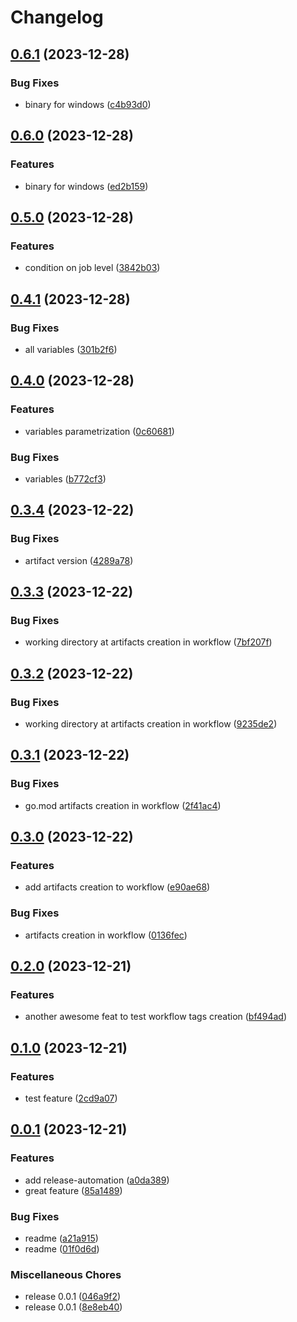# Changelog

## [0.6.1](https://github.com/tomaszbarwicki/testing/compare/v0.6.0...v0.6.1) (2023-12-28)


### Bug Fixes

* binary for windows ([c4b93d0](https://github.com/tomaszbarwicki/testing/commit/c4b93d05949226b2881bf198f92a06f06eabf1ee))

## [0.6.0](https://github.com/tomaszbarwicki/testing/compare/v0.5.0...v0.6.0) (2023-12-28)


### Features

* binary for windows ([ed2b159](https://github.com/tomaszbarwicki/testing/commit/ed2b159361d7e4602398eefbac5800d948cb75b5))

## [0.5.0](https://github.com/tomaszbarwicki/testing/compare/v0.4.1...v0.5.0) (2023-12-28)


### Features

* condition on job level ([3842b03](https://github.com/tomaszbarwicki/testing/commit/3842b031fbff14638ab6370c3b3de3c79cba13e9))

## [0.4.1](https://github.com/tomaszbarwicki/testing/compare/v0.4.0...v0.4.1) (2023-12-28)


### Bug Fixes

* all variables ([301b2f6](https://github.com/tomaszbarwicki/testing/commit/301b2f6a6b017c00b81b85ca20d161cefb828e07))

## [0.4.0](https://github.com/tomaszbarwicki/testing/compare/v0.3.4...v0.4.0) (2023-12-28)


### Features

* variables parametrization ([0c60681](https://github.com/tomaszbarwicki/testing/commit/0c60681a9e720407d932b5052746dd54af11696f))


### Bug Fixes

* variables ([b772cf3](https://github.com/tomaszbarwicki/testing/commit/b772cf399190fcc186a34b29e8db0fdfffdeaa0e))

## [0.3.4](https://github.com/tomaszbarwicki/testing/compare/v0.3.3...v0.3.4) (2023-12-22)


### Bug Fixes

* artifact version ([4289a78](https://github.com/tomaszbarwicki/testing/commit/4289a78bfd4e5e94ca0f6a3df0ed9ca7ce9967d7))

## [0.3.3](https://github.com/tomaszbarwicki/testing/compare/v0.3.2...v0.3.3) (2023-12-22)


### Bug Fixes

* working directory at artifacts creation in workflow ([7bf207f](https://github.com/tomaszbarwicki/testing/commit/7bf207f013f4fad8b4a63a28ae104932d36705b9))

## [0.3.2](https://github.com/tomaszbarwicki/testing/compare/v0.3.1...v0.3.2) (2023-12-22)


### Bug Fixes

* working directory at artifacts creation in workflow ([9235de2](https://github.com/tomaszbarwicki/testing/commit/9235de2fcf1e5ed87cc6a98e10abfea64f7ab498))

## [0.3.1](https://github.com/tomaszbarwicki/testing/compare/v0.3.0...v0.3.1) (2023-12-22)


### Bug Fixes

* go.mod artifacts creation in workflow ([2f41ac4](https://github.com/tomaszbarwicki/testing/commit/2f41ac4fdc4ad7f05b5eedd6e2fcefdae230cbe0))

## [0.3.0](https://github.com/tomaszbarwicki/testing/compare/v0.2.0...v0.3.0) (2023-12-22)


### Features

* add artifacts creation to workflow ([e90ae68](https://github.com/tomaszbarwicki/testing/commit/e90ae68245deb5d745189c17ff0721f0a47d8999))


### Bug Fixes

* artifacts creation in workflow ([0136fec](https://github.com/tomaszbarwicki/testing/commit/0136feccfba5a8703a6cfc49a1dde525811292c4))

## [0.2.0](https://github.com/tomaszbarwicki/testing/compare/v0.1.0...v0.2.0) (2023-12-21)


### Features

* another awesome feat to test workflow tags creation ([bf494ad](https://github.com/tomaszbarwicki/testing/commit/bf494ad49b975e3ebcb03f250ffedd8c8a31287b))

## [0.1.0](https://github.com/tomaszbarwicki/testing/compare/v0.0.1...v0.1.0) (2023-12-21)


### Features

* test feature ([2cd9a07](https://github.com/tomaszbarwicki/testing/commit/2cd9a07f602a8acd4e03aedf07e273bb166ea334))

## [0.0.1](https://github.com/tomaszbarwicki/testing/compare/v0.0.1...v0.0.1) (2023-12-21)


### Features

* add release-automation ([a0da389](https://github.com/tomaszbarwicki/testing/commit/a0da3897ef047c514f04276949a3388f383a3c6d))
* great feature ([85a1489](https://github.com/tomaszbarwicki/testing/commit/85a148902872380cbb51d27af1c86c6f42924fd2))


### Bug Fixes

* readme ([a21a915](https://github.com/tomaszbarwicki/testing/commit/a21a91561a3ec1e5f7527b7e8817e7d4528f1288))
* readme ([01f0d6d](https://github.com/tomaszbarwicki/testing/commit/01f0d6dc4f13d98185f3ebfa1c9e75e10218cf61))


### Miscellaneous Chores

* release 0.0.1 ([046a9f2](https://github.com/tomaszbarwicki/testing/commit/046a9f232939c2fcff1e06dcb352cdd1c622290a))
* release 0.0.1 ([8e8eb40](https://github.com/tomaszbarwicki/testing/commit/8e8eb401f2489671ebcda3ce47f585ee9e42491a))
